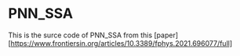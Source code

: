 # PNN_SSA
This is the surce code of PNN_SSA from this [paper][https://www.frontiersin.org/articles/10.3389/fphys.2021.696077/full]
